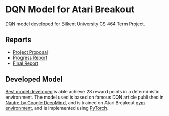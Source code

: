 # DQN Model for Atari Breakout

DQN model developed for Bilkent University CS 464 Term Project.

## Reports

- [Project Proposal](proposal/proposal.pdf)
- [Progress Report](progress/progress.pdf)
- [Final Report](final/cs464_group4_final_report.pdf)

## Developed Model

[Best model developed](artifacts/dqn_rew28-det-v4.chkpt) is able achieve 28 reward points in a deterministic environment. The model used is based on famous DQN article published in [Nautre by Google DeepMind](https://www.nature.com/articles/nature14236), and is trained on Atari Breakout [gym environment](https://gym.openai.com/envs/Breakout-v0/), and is implemented using [PyTorch](https://pytorch.org/).
